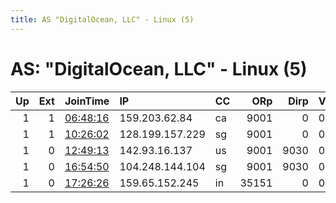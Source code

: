 ```yaml
---
title: AS "DigitalOcean, LLC" - Linux (5)
---
```


# AS: "DigitalOcean, LLC" - Linux (5)

|   Up |   Ext | JoinTime                                                                                            | IP              | CC   |   ORp |   Dirp | Version   | Contact   | Nickname     |   eFamMembers |
|-----:|------:|:----------------------------------------------------------------------------------------------------|:----------------|:-----|------:|-------:|:----------|:----------|:-------------|--------------:|
|    1 |     1 | [06:48:16](https://metrics.torproject.org/rs.html#details/846C35CA17650B8EA259F2D92331C4E95E88C4CA) | 159.203.62.84   | ca   |  9001 |      0 | 0.2.9.16  | None      | SapiensInTOR |             1 |
|    1 |     1 | [10:26:02](https://metrics.torproject.org/rs.html#details/E00E2240162C7D91D527A75D63A72D18DECBEAEE) | 128.199.157.229 | sg   |  9001 |      0 | 0.2.9.16  | None      | SapiensInTOR |             1 |
|    1 |     0 | [12:49:13](https://metrics.torproject.org/rs.html#details/218D695D6DA1C9199D3DA02CDABD0AA677FF76D1) | 142.93.16.137   | us   |  9001 |   9030 | 0.2.9.13  | None      | eukelariel   |             1 |
|    1 |     0 | [16:54:50](https://metrics.torproject.org/rs.html#details/37AACB7755F7A3DE75F6760A0AC5D6B473BC740E) | 104.248.144.104 | sg   |  9001 |   9030 | 0.2.9.13  | None      | sirydi       |             1 |
|    1 |     0 | [17:26:26](https://metrics.torproject.org/rs.html#details/01EC3434327D18E19EA8B3B4B90F221A7438BF8C) | 159.65.152.245  | in   | 35151 |      0 | 0.3.5.7   | None      | Unnamed      |             1 |
